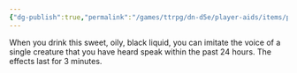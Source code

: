 ```yaml
---
{"dg-publish":true,"permalink":"/games/ttrpg/dn-d5e/player-aids/items/potions/elixir-of-mimicry/","tags":["ttrpg/dnd/5e"],"noteIcon":""}
---
```



When you drink this sweet, oily, black liquid, you can imitate the voice of a single creature that you have heard speak within the past 24 hours. The effects last for 3 minutes.